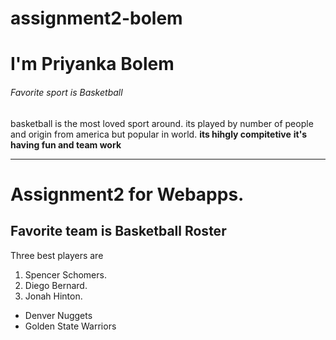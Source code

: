 # assignment2-bolem
# I'm Priyanka Bolem
###### Favorite sport is Basketball
basketball is the most loved sport around. its played by number of people and origin from america but popular in world.
**its hihgly compitetive**
**it's having fun and team work**
****
 # Assignment2 for Webapps.
##  Favorite team is Basketball Roster  
Three best players are
   1. Spencer Schomers.
   2. Diego Bernard.
   3. Jonah Hinton.
* Denver Nuggets
* Golden State Warriors

